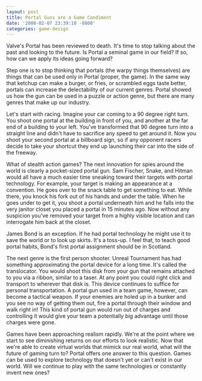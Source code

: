 ```yaml
---
layout: post
title: Portal Guns are a Game Condiment
date: '2008-02-07 23:39:10 -0800'
categories: game-design
---
```

Valve's Portal has been reviewed to death. It's time to stop talking about the past and looking to the future. Is Portal a seminal game in our field? If so, how can we apply its ideas going forward?

Step one is to stop thinking that portals (the warpy things themselves) are things that can be used only in Portal (proper, the game). In the same way that ketchup can make a burger, or fries, or scrambled eggs taste better, portals can increase the delectability of our current genres. Portal showed us how the gun can be used in a puzzle or action genre, but there are many genres that make up our industry.

Let's start with racing. Imagine your car coming to a 90 degree right turn. You shoot one portal at the building in front of you, and another at the far end of a building to your left. You've transformed that 90 degree turn into a straight line and didn't have to sacrifice any speed to get around it. Now you shoot your second portal at a billboard sign, so if any opponent racers decide to take your shortcut they end up launching their car into the side of the freeway.

What of stealth action games? The next innovation for spies around the world is clearly a pocket-sized portal gun. Sam Fischer, Snake, and Hitman would all have a much easier time sneaking toward their targets with portal technology. For example, your target is making an appearance at a convention. He goes over to the snack table to get something to eat. While there, you knock his fork out of his hands and under the table. When he goes under to get it, you shoot a portal underneath him and he falls into the very janitor closet you placed a portal in 15 minutes ago. Now without any suspicion you've removed your target from a highly visible location and can interrogate him back at the closet.

James Bond is an exception. If he had portal technology he might use it to save the world or to look up skirts. It's a toss-up. I feel that, to teach good portal habits, Bond's first portal assignment should be in Scotland.

The next genre is the first person shooter. Unreal Tournament has had something approximating the portal device for a long time. It's called the translocator. You would shoot this disk from your gun that remains attached to you via a ribbon, similar to a taser. At any point you could right click and transport to wherever that disk is. This device continues to suffice for personal transportation. A portal gun used in a team game, however, can become a tactical weapon. If your enemies are holed up in a bunker and you see no way of getting them out, fire a portal through their window and walk right in! This kind of portal gun would run out of charges and controlling it would give your team a potentially big advantage until those charges were gone.

Games have been approaching realism rapidly. We're at the point where we start to see diminishing returns on our efforts to look realistic. Now that we're able to create virtual worlds that mimick our real world, what will the future of gaming turn to? Portal offers one answer to this question. Games can be used to explore technology that doesn't yet or can't exist in our world. Will we continue to play with the same technologies or constantly invent new ones?
